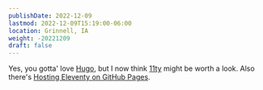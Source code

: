 ```yaml
---
publishDate: 2022-12-09
lastmod: 2022-12-09T15:19:00-06:00
location: Grinnell, IA
weight: -20221209
draft: false
---
```

Yes, you gotta' love [Hugo](https://gohugo.io), but I now think [11ty](https://www.11ty.dev/) might be worth a look.  Also there's [Hosting Eleventy on GitHub Pages](https://quinndombrowski.com/blog/2022/05/07/hosting-eleventy-on-github-pages/).